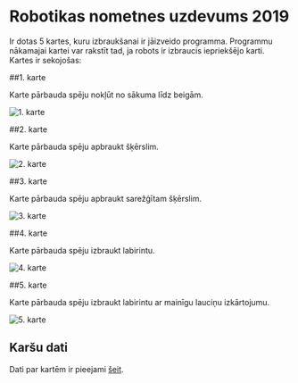 # Robotikas nometnes uzdevums 2019

Ir dotas 5 kartes, kuru izbraukšanai ir jāizveido programma. Programmu nākamajai kartei var rakstīt tad, ja robots ir izbraucis iepriekšējo karti. Kartes ir sekojošas:

##1. karte

Karte pārbauda spēju nokļūt no sākuma līdz beigām.

![1. karte](img/map1.png)

##2. karte

Karte pārbauda spēju apbraukt šķērslim.

![2. karte](img/map2.png)

##3. karte

Karte pārbauda spēju apbraukt sarežģītam šķērslim.

![3. karte](img/map3.png)

##4. karte

Karte pārbauda spēju izbraukt labirintu.

![4. karte](img/map4.png)

##5. karte

Karte pārbauda spēju izbraukt labirintu ar mainīgu lauciņu izkārtojumu.

![5. karte](img/map5.png)

## Karšu dati

Dati par kartēm ir pieejami [šeit](maps.json).
